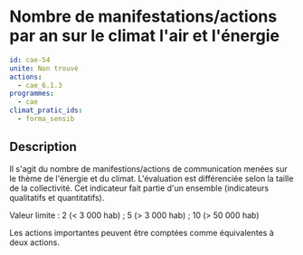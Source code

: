# Nombre de manifestations/actions par an sur le climat l'air et l'énergie
```yaml
id: cae-54
unite: Non trouvé
actions:
  - cae_6.1.3
programmes:
  - cae
climat_pratic_ids:
  - forma_sensib
```
## Description
Il s'agit du nombre de manifestions/actions de communication menées sur le thème de l'énergie et du climat. L'évaluation est différenciée selon la taille de la collectivité. Cet indicateur fait partie d'un ensemble (indicateurs qualitatifs et quantitatifs).

Valeur limite : 2 (< 3 000 hab) ; 5 (> 3 000 hab) ; 10 (> 50 000 hab)

Les actions importantes peuvent être comptées comme équivalentes à deux actions.




